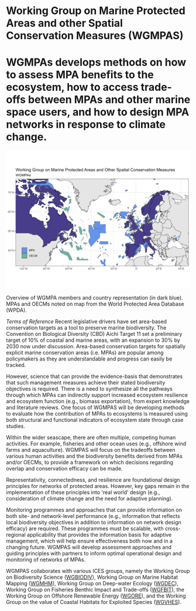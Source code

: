 # Working Group on Marine Protected Areas and other Spatial Conservation Measures (WGMPAS)

# WGMPAs develops methods on how to assess MPA benefits to the ecosystem, how to access trade-offs between MPAs and other marine space users, and how to design MPA networks in response to climate change.

![ ](/output/wgmpas_plot.png)

Overview of WGMPA members and country representation (in dark blue). MPAs and OECMs noted on map from the World Protected Area Database (WPDA). 

_Terms of Reference_
Recent legislative drivers have set area-based conservation targets as a tool to preserve marine biodiversity. The Convention on Biological Diversity (CBD) Aichi Target 11 set a preliminary target of 10% of coastal and marine areas, with an expansion to 30% by 2030 now under discussion. Area-based conservation targets for spatially explicit marine conservation areas (i.e. MPAs) are popular among policymakers as they are understandable and progress can easily be tracked.

However, science that can provide the evidence-basis that demonstrates that such management measures achieve their stated biodiversity objectives is required. There is a need to synthesize all the pathways through which MPAs can indirectly support increased ecosystem resilience and ecosystem function (e.g., biomass exportation), from expert knowledge and literature reviews. One focus of WGMPAS will be developing methods to evaluate how the contribution of MPAs to ecosystems is measured using both structural and functional indicators of ecosystem state through case studies.

Within the wider seascape, there are often multiple, competing human activities. For example, fisheries and other ocean uses (e.g., offshore wind farms and aquaculture). WGMPAS will focus on the tradeoffs between various human activities and the biodiversity benefits derived from MPAs and/or OECMs, to provide a framework on which decisions regarding overlap and conservation efficacy can be made.

Representativity, connectedness, and resilience are foundational design principles for networks of protected areas. However, key gaps remain in the implementation of these principles into 'real world' design (e.g., consideration of climate change and the need for adaptive planning).

Monitoring programmes and approaches that can provide information on both site- and network-level performance (e.g., information that reflects local biodiversity objectives in addition to information on network design efficacy) are required. These programmes must be scalable, with cross-regional applicability that provides the information basis for adaptive ​management, which will help ensure effectiveness both now and in a changing future. WGMPAS will develop assessment approaches and guiding principles with partners to inform optimal operational design and monitoring of networks of MPAs.

WGMPAS collaborates with various ICES groups, namely the Working Group on Biodiversity Science ([WGBIODIV](https://www.ices.dk/community/groups/Pages/wgbiodiv.aspx)), Working Group on Marine Habitat Mapping ([WGMHM](https://www.ices.dk/community/groups/Pages/WGMHM.aspx)), Working Group on Deep-water Ecology ([WGDEC](https://www.ices.dk/community/groups/pages/wgdec.aspx)), Working Group on Fisheries Benthic Impact and Trade-offs ([WGFBIT](https://www.ices.dk/community/groups/Pages/WGFBIT.aspx)), the Working Group on Offshore Renewable Energy ([WGORE](https://www.ices.dk/community/groups/Pages/WGORE.aspx)), and the Working Group on the value of Coastal Habitats for Exploited Species ([WGVHES](https://www.ices.dk/community/groups/Pages/WGVHES.aspx)).


